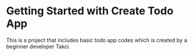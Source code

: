 # Getting Started with Create Todo App

This is a project that includes basic todo app codes which is created by a beginner developer Takci.